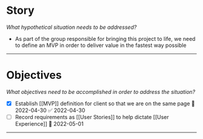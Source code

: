 # Story
*What hypothetical situation needs to be addressed?*
- As part of the group responsible for bringing this project to life, we need to define an MVP in order to deliver value in the fastest way possible

---

# Objectives
*What objectives need to be accomplished in order to address the situation?*
- [x] Establish [[MVP]] definition for client so that we are on the same page 📅 2022-04-30 ✅ 2022-04-30
- [ ] Record requirements as [[User Stories]] to help dictate [[User Experience]] 📅 2022-05-01

---
